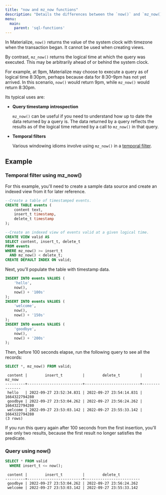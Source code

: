 ```yaml
---
title: "now and mz_now functions"
description: "Details the differences between the `now()` and `mz_now()` functions."
menu:
  main:
    parent: 'sql-functions'
---
```


In Materialize, `now()` returns the value of the system clock with timezone when the transaction began. It cannot be used when creating views.

By contrast, `mz_now()` returns the logical time at which the query was executed. This may be arbitrarily ahead of or behind the system clock.

For example, at 9pm, Materialize may choose to execute a query as of logical time 8:30pm, perhaps because data for 8:30–9pm has not yet arrived. In this scenario, `now()` would return 9pm, while `mz_now()` would return 8:30pm.

Its typical uses are:

* **Query timestamp introspection**

  `mz_now()` can be useful if you need to understand how up to date the data returned by a query is. The data returned by a query reflects the results as of the logical time returned by a call to `mz_now()` in that query.

* **Temporal filters**

  Various windowing idioms involve using `mz_now()` in a [temporal filter](/sql/patterns/temporal-filters).

## Example

### Temporal filter using mz_now()

<!-- This example also appears in temporal-filters -->
For this example, you'll need to create a sample data source and create an indexed view from it for later reference.

```sql
--Create a table of timestamped events.
CREATE TABLE events (
    content text,
    insert_t timestamp,
    delete_t timestamp
);

--Create an indexed view of events valid at a given logical time.
CREATE VIEW valid AS
SELECT content, insert_t, delete_t
FROM events
WHERE mz_now() >= insert_t
  AND mz_now() < delete_t;
CREATE DEFAULT INDEX ON valid;
```

Next, you'll populate the table with timestamp data.

```sql
INSERT INTO events VALUES (
    'hello',
    now(),
    now() + '100s'
);
INSERT INTO events VALUES (
    'welcome',
    now(),
    now() + '150s'
);
INSERT INTO events VALUES (
    'goodbye',
    now(),
    now() + '200s'
);
```

Then, before 100 seconds elapse, run the following query to see all the records:

```sql
SELECT *, mz_now() FROM valid;
```
```nofmt
 content |        insert_t         |        delete_t         |    mz_now
---------+-------------------------+-------------------------+---------------
 hello   | 2022-09-27 23:52:34.831 | 2022-09-27 23:54:14.831 | 1664322794280
 goodbye | 2022-09-27 23:53:04.262 | 2022-09-27 23:56:24.262 | 1664322794280
 welcome | 2022-09-27 23:53:03.142 | 2022-09-27 23:55:33.142 | 1664322794280
(3 rows)
```

If you run this query again after 100 seconds from the first insertion, you'll see only two results, because the first result no longer satisfies the predicate.

### Query using now()


```sql
SELECT * FROM valid
  WHERE insert_t <= now();
```
```nofmt
 content |        insert_t         |        delete_t
---------+-------------------------+-------------------------
 goodbye | 2022-09-27 23:53:04.262 | 2022-09-27 23:56:24.262
 welcome | 2022-09-27 23:53:03.142 | 2022-09-27 23:55:33.142
```
